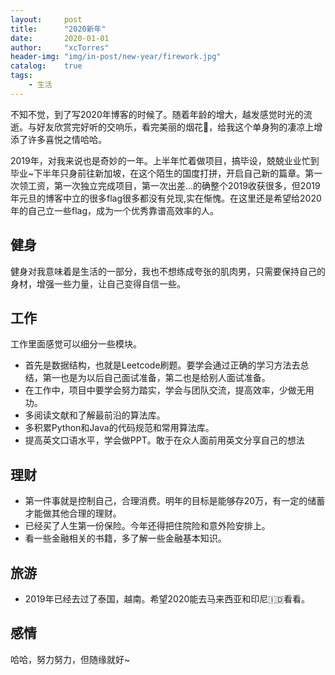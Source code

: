 ```yaml
---
layout:     post
title:      "2020新年"
date:       2020-01-01
author:     "xcTorres"
header-img: "img/in-post/new-year/firework.jpg"
catalog:    true
tags:
    - 生活
--- 
```


不知不觉，到了写2020年博客的时候了。随着年龄的增大，越发感觉时光的流逝。与好友欣赏完好听的交响乐，看完美丽的烟花🎇，给我这个单身狗的凄凉上增添了许多喜悦之情哈哈。  

2019年，对我来说也是奇妙的一年。上半年忙着做项目，搞毕设，兢兢业业忙到毕业~下半年只身前往新加坡，在这个陌生的国度打拼，开启自己新的篇章。第一次领工资，第一次独立完成项目，第一次出差...的确整个2019收获很多，但2019年元旦的博客中立的很多flag很多都没有兑现,实在惭愧。在这里还是希望给2020年的自己立一些flag，成为一个优秀靠谱高效率的人。  

## 健身
健身对我意味着是生活的一部分，我也不想练成夸张的肌肉男，只需要保持自己的身材，增强一些力量，让自己变得自信一些。  

## 工作
工作里面感觉可以细分一些模块。
- 首先是数据结构，也就是Leetcode刷题。要学会通过正确的学习方法去总结，第一也是为以后自己面试准备，第二也是给别人面试准备。
- 在工作中，项目中要学会努力踏实，学会与团队交流，提高效率，少做无用功。
- 多阅读文献和了解最前沿的算法库。
- 多积累Python和Java的代码规范和常用算法库。
- 提高英文口语水平，学会做PPT。敢于在众人面前用英文分享自己的想法

## 理财
- 第一件事就是控制自己，合理消费。明年的目标是能够存20万，有一定的储蓄才能做其他合理的理财。 
- 已经买了人生第一份保险。今年还得把住院险和意外险安排上。
- 看一些金融相关的书籍，多了解一些金融基本知识。

## 旅游
- 2019年已经去过了泰国，越南。希望2020能去马来西亚和印尼🇮🇩看看。

## 感情  
哈哈，努力努力，但随缘就好~
